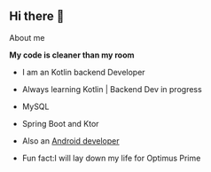 ## Hi there 👋
About me

**My code is cleaner than my room**

* I am an Kotlin backend Developer 
* Always learning Kotlin | Backend Dev in progress
* MySQL
* Spring Boot and Ktor
* Also an [Android developer](https://github.com/Vedantgosling)

* Fun fact:I will lay down my life for Optimus Prime
